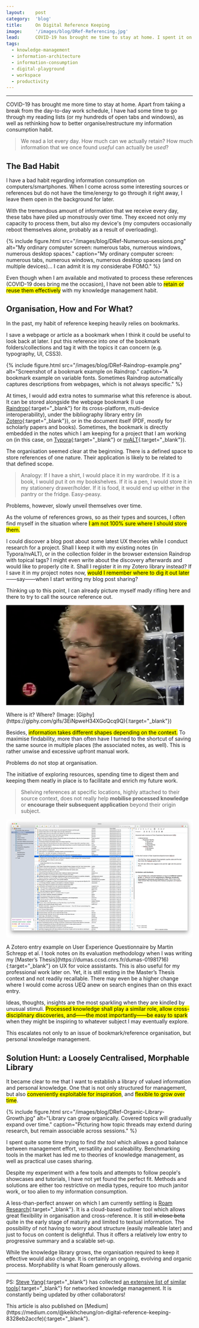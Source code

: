 ```yaml
---
layout:    post
category:  'blog'
title:     On Digital Reference Keeping
image:     '/images/blog/DRef-Referencing.jpg'
lead:      COVID-19 has brought me time to stay at home. I spent it on improving my digital reference-keeping habit.
tags:
  - knowledge-management
  - information-architecture
  - information-consumption
  - digital-playground
  - workspace
  - productivity
---
```


-------

COVID-19 has brought me more time to stay at home. Apart from taking a break from the day-to-day work schedule, I have had some time to go through my reading lists (or my hundreds of open tabs and windows), as well as rethinking how to better organise/restructure my information consumption habit.

> We read a lot every day. How much can we actually retain? How much information that we once found *useful* can actually be *used*?

## The Bad Habit

I have a bad habit regarding information consumption on computers/smartphones. When I come across some interesting sources or references but do not have the time/energy to go through it right away, I leave them open in the background for later.

With the tremendous amount of information that we receive every day, these tabs have piled up monstrously over time. They exceed not only my capacity to process them, but also my device's (my computers occasionally reboot themselves alone, probably as a result of overloading).

{% include figure.html
    src="/images/blog/DRef-Numerous-sessions.png"
    alt="My ordinary computer screen: numerous tabs, numerous windows, numerous desktop spaces."
    caption="My ordinary computer screen: numerous tabs, numerous windows, numerous desktop spaces (and on multiple devices)… I can admit it is my considerabe FOMO."
%}

Even though when I am available and motivated to process these references (COVID-19 does bring me the occasion), I have not been able to <mark>retain or reuse them effectively</mark> with my knowledge management habit.

## Organisation, How and For What?

In the past, my habit of reference keeping heavily relies on bookmarks.

I save a webpage or article as a bookmark when I think it could be useful to look back at later. I put this reference into one of the bookmark folders/collections and tag it with the topics it can concern (e.g. typography, UI, CSS3).

{% include figure.html
    src="/images/blog/DRef-Raindrop-example.png"
    alt="Screenshot of a bookmark example on Raindrop."
    caption="A bookmark example on variable fonts. Sometimes Raindrop automatically captures descriptions from webpages, which is not always specific."
%}

At times, I would add extra notes to summarise what this reference is about. It can be stored alongside the webpage bookmark (I use [Raindrop](https://raindrop.io/){:target="_blank"} for its cross-platform, multi-device interoperability), under the bibliography library entry (in [Zotero](https://www.zotero.org/){:target="_blank"}), or in the document itself (PDF, mostly for scholarly papers and books). Sometimes, the bookmark is directly embedded in the notes which I am keeping for a project that I am working on (in this case, on [Typora](https://typora.io/){:target="_blank"} or [nvALT](https://brettterpstra.com/projects/nvalt/){:target="_blank"}).

The organisation seemed clear at the beginning. There is a defined space to store references of one nature. Their application is likely to be related to that defined scope.

> Analogy: If I have a shirt, I would place it in my wardrobe. If it is a book, I would put it on my bookshelves. If it is a pen, I would store it in my stationery drawer/holder. If it is food, it would end up either in the pantry or the fridge. Easy-peasy.

Problems, however, slowly unveil themselves over time.

As the volume of references grows, so as their types and sources, I often find myself in the situation where <mark>I am not 100% sure where I should store them.</mark>

I could discover a blog post about some latest UX theories while I conduct research for a project. Shall I keep it with my existing notes (in Typora/nvALT), or in the collection folder in the browser extension Raindrop with topical tags? I might even write about the discovery afterwards and would like to properly cite it. Shall I register it in my Zotero library instead? If I save it in my project notes now, <mark>would I remember where to dig it out later</mark>——say——when I start writing my blog post sharing?

Thinking up to this point, I can already picture myself madly rifling here and there to try to call the source reference out.

![GIF: confused and looking incessantly around.](/images/blog/DRef-Where-is-it.gif)
<div class="extras cap" markdown="1">
Where is it? Where? (Image: [Giphy](https://giphy.com/gifs/3EiNpweH34XGoQcq9Q){:target="_blank"})
</div>

Besides, <mark>information takes different shapes depending on the context.</mark> To maximise findability, more than often have I turned to the shortcut of saving the same source in multiple places (the associated notes, as well). This is rather unwise and excessive upfront manual work.

Problems do not stop at organisation.

The initiative of exploring resources, spending time to digest them and keeping them neatly in place is to facilitate and enrich my future work.

> Shelving references at specific locations, highly attached to their source context, does not really help **mobilise processed knowledge** or **encourage their subsequent application** beyond their origin subject.

![Screenshot of my Zotero bibliography library.](/images/blog/DRef-Zotero-example.png)
<div class="extras cap" markdown="1">
A Zotero entry example on User Experience Questionnaire by Martin Schrepp et al. I took notes on its evaluation methodology when I was writing my [Master’s Thesis](https://dumas.ccsd.cnrs.fr/dumas-01981716){:target="_blank"} on UX for voice assistants. This is also useful for my professional work later on. Yet, it is still resting in the Master’s Thesis context and not readily recallable. There may even be a higher change where I would come across UEQ anew on search engines than on this exact entry.
</div>

Ideas, thoughts, insights are the most sparkling when they are kindled by unusual stimuli. <mark>Processed knowledge shall play a similar role, allow cross-disciplinary discoveries, and——the most importantly——be easy to spark</mark> when they might be inspiring to whatever subject I may eventually explore.

This escalates not only to an issue of bookmark/reference organisation, but personal knowledge management.

## Solution Hunt: a Loosely Centralised, Morphable Library

It became clear to me that I want to establish a library of valued information and personal knowledge. One that is not only structured for management, but also <mark>conveniently exploitable for inspiration</mark>, and <mark>flexible to grow over time</mark>.

{% include figure.html
    src="/images/blog/DRef-Organic-Library-Growth.jpg"
    alt="Library can grow organically. Covered topics will gradually expand over time."
    caption="Picturing how topic threads may extend during research, but remain associable across sessions."
%}

I spent quite some time trying to find <i>the tool</i> which allows a good balance between management effort, versatility and scaleability. Benchmarking tools in the market has led me to theories of knowledge management, as well as practical use cases sharing.

Despite my experiment with a few tools and attempts to follow people's showcases and tutorials, I have not yet found the perfect fit. Methods and solutions are either too restrictive on media types, require too much janitor work, or too alien to my information consumption.

A less-than-perfect answer on which I am currently settling is [Roam Research](https://roamresearch.com/){:target="_blank"}. It is a cloud-based outliner tool which allows great flexibility in organisation and cross-reference. It is still ~~in close beta~~ quite in the early stage of maturity and limited to textual information. The possibility of not having to worry about structure (easily malleable later) and just to focus on content is delightful. Thus it offers a relatively low entry to progressive summary and a scalable set-up.

While the knowledge library grows, the organisation required to keep it effective would also change. It is certainly an ongoing, evolving and organic process. Morphability is what Roam generously allows.

-------

PS: [Steve Yang](https://twitter.com/Steve_Yang331){:target="_blank"} has collected [an extensive list of similar tools](https://www.notion.so/Artificial-Brain-Networked-notebook-app-a131b468fc6f43218fb8105430304709){:target="_blank"} for networked knowledge management. It is constantly being updated by other collaborators!

<div class="extras" markdown="1">
This article is also published on [Medium](https://medium.com/@keikhcheung/on-digital-reference-keeping-8328eb2accfe){:target="_blank"}.
</div>